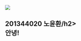 <html>	
<head>	
<title>Hello ^^</title>	
</head>	
<body>	
<img src ="https://i.ytimg.com/i/jyRpyTZ5SaCunxSaxRi8kg/mq1.jpg?v=d2ad8b">	
<br>
<h2>201344020 노윤환/h2>	
<br>안녕!
</body>
</html>
